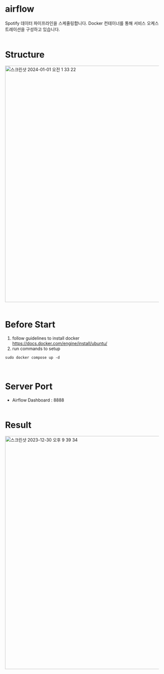 # airflow
Spotify 데이터 파이프라인을 스케줄링합니다.
Docker 컨테이너를 통해 서비스 오케스트레이션을 구성하고 있습니다.<br><br>

# Structure
<img width="772" alt="스크린샷 2024-01-01 오전 1 33 22" src="https://github.com/Spotify-DemoProject/airflow/assets/130134750/cafead6b-f9f1-45cf-95fb-f1d05f43442f">
<br><br>

# Before Start
1. follow guidelines to install docker <br>
https://docs.docker.com/engine/install/ubuntu/
2. run commands to setup
```
sudo docker compose up -d
```
<br>

# Server Port
- Airflow Dashboard : 8888
<br><br>

# Result
<img width="761" alt="스크린샷 2023-12-30 오후 9 39 34" src="https://github.com/Spotify-DemoProject/airflow/assets/130134750/b4e367bf-1aab-407e-b3c8-c92aa30ed74f">
